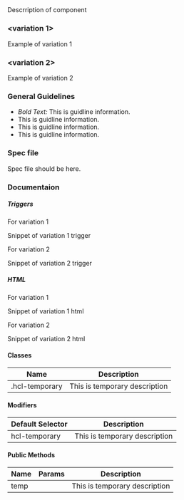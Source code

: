 ## <component-name>

Descrription of component

### <variation 1>

Example of variation 1

### <variation 2>

Example of variation 2

### General Guidelines

- _Bold Text:_ This is guidline information.
- This is guidline information.
- This is guidline information.
- This is guidline information.

### Spec file

Spec file should be here.

### Documentaion

##### Triggers

For variation 1

Snippet of variation 1 trigger

For variation 2

Snippet of variation 2 trigger

##### HTML

For variation 1

Snippet of variation 1 html

For variation 2

Snippet of variation 2 html

#### Classes

| Name           | Description                   |
| -------------- | ----------------------------- |
| .hcl-temporary | This is temporary description |

#### Modifiers

| Default Selector | Description                   |
| ---------------- | ----------------------------- |
| hcl-temporary    | This is temporary description |

#### Public Methods

| Name | Params | Description                   |
| ---- | ------ | ----------------------------- |
| temp |        | This is temporary description |
